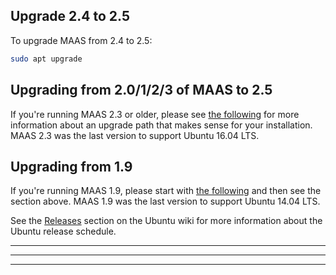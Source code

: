 <h2 id="heading--upgrade-24-to-25">Upgrade 2.4 to 2.5</h2>

To upgrade MAAS from 2.4 to 2.5:

``` bash
sudo apt upgrade
```

<h2 id="heading--upgrading-from-20123-of-maas-to-25">Upgrading from 2.0/1/2/3 of MAAS to 2.5</h2>

If you're running MAAS 2.3 or older, please see [the following](/t/upgrade-2-3-to-2-4-from-ubuntu-16-04/777) for more information about an upgrade path that makes sense for your installation. MAAS 2.3 was the last version to support Ubuntu 16.04 LTS.

<h2 id="heading--upgrading-from-19">Upgrading from 1.9</h2>

If you're running MAAS 1.9, please start with [the following](/t/upgrade-from-1-9-to-2-x/778) and then see the section above. MAAS 1.9 was the last version to support Ubuntu 14.04 LTS.

See the [Releases](https://wiki.ubuntu.com/Releases) section on the Ubuntu wiki for more information about the Ubuntu release schedule.

<!-- LINKS -->

------
****
------
